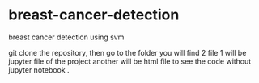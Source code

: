 # breast-cancer-detection
breast cancer detection using svm

git clone the repository, then go to the folder you will find 2 file 1 will be jupyter file of the project another will be html file to see the code without jupyter notebook .
